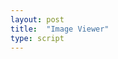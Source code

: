 ```yaml
---
layout: post
title:  "Image Viewer"
type: script
---
```

<iiif-annotation annotationlist="https://ncsu-libraries.github.io/annona/webannotations/annotationslist.json"></iiif-annotation>

<style>
.annotation {
	color: black!important;
}
</style>